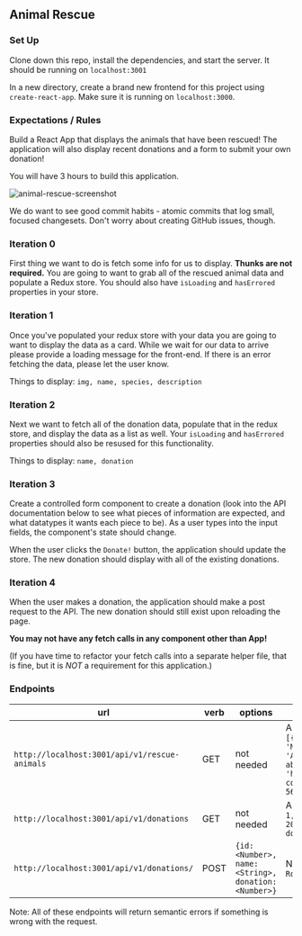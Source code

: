 ## Animal Rescue

### Set Up

Clone down this repo, install the dependencies, and start the server.  It should be running on `localhost:3001`

In a new directory, create a brand new frontend for this project using ` create-react-app`.  Make sure it is running on `localhost:3000`.

### Expectations / Rules

Build a React App that displays the animals that have been rescued!  The application will also display recent donations and a form to submit your own donation!

You will have 3 hours to build this application.

![animal-rescue-screenshot](./assets/animal-rescue-screenshot.png)

We do want to see good commit habits - atomic commits that log small, focused changesets. Don't worry about creating GitHub issues, though.

### Iteration 0

First thing we want to do is fetch some info for us to display. **Thunks are not required.**
You are going to want to grab all of the rescued animal data and populate a Redux store. You should also have `isLoading` and `hasErrored` properties in your store.

### Iteration 1

Once you've populated your redux store with your data you are going to want to display the data as a card. While we wait for our data to arrive please provide a loading message for the front-end. If there is an error fetching the data, please let the user know.

Things to display:
`img, name, species, description`

### Iteration 2

Next we want to fetch all of the donation data, populate that in the redux store, and display the data as a list as well. Your `isLoading` and `hasErrored` properties should also be resused for this functionality.

Things to display:
`name, donation`

### Iteration 3

Create a controlled form component to create a donation (look into the API documentation below to see what pieces of information are expected, and what datatypes it wants each piece to be). As a user types into the input fields, the component's state should change.

When the user clicks the `Donate!` button, the application should update the store.  The new donation should display with all of the existing donations.

### Iteration 4

When the user makes a donation, the application should make a post request to the API.  The new donation should still exist upon reloading the page.

**You may not have any fetch calls in any component other than App!**

(If you have time to refactor your fetch calls into a separate helper file, that is fine, but it is *NOT* a requirement for this application.)

### Endpoints

| url | verb | options | sample response |
| ----|------|---------|---------------- |
| `http://localhost:3001/api/v1/rescue-animals` | GET | not needed | Array of all existing animals rescued: `[{ id: 1, name: 'Nala', species: 'Mountain Lion', description: 'Although subject to previous animal abuse...', img: 'https://www.turpentinecreek.org/wp-content/uploads/2018/02/Nala-56782.jpg' }` |
| `http://localhost:3001/api/v1/donations` | GET | not needed | Array of all existing donations: `[{ id: 1, name: 'Travis Rollins', donation: 200 }, {id: 2, name: 'Leta Keane', donation: 400 }]` |
| `http://localhost:3001/api/v1/donations/` | POST | `{id: <Number>, name: <String>, donation: <Number>}` | New donation: `{ id: 1, name: 'Travis Rollins', donation: 200 }` |

Note: All of these endpoints will return semantic errors if something is wrong with the request.